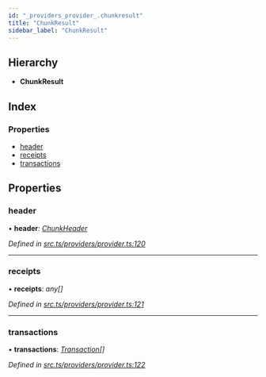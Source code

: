 ```yaml
---
id: "_providers_provider_.chunkresult"
title: "ChunkResult"
sidebar_label: "ChunkResult"
---
```


## Hierarchy

* **ChunkResult**

## Index

### Properties

* [header](_providers_provider_.chunkresult.md#header)
* [receipts](_providers_provider_.chunkresult.md#receipts)
* [transactions](_providers_provider_.chunkresult.md#transactions)

## Properties

###  header

• **header**: *[ChunkHeader](_providers_provider_.chunkheader.md)*

*Defined in [src.ts/providers/provider.ts:120](https://github.com/nearprotocol/nearlib/blob/06c3a45/src.ts/providers/provider.ts#L120)*

___

###  receipts

• **receipts**: *any[]*

*Defined in [src.ts/providers/provider.ts:121](https://github.com/nearprotocol/nearlib/blob/06c3a45/src.ts/providers/provider.ts#L121)*

___

###  transactions

• **transactions**: *[Transaction](_providers_provider_.transaction.md)[]*

*Defined in [src.ts/providers/provider.ts:122](https://github.com/nearprotocol/nearlib/blob/06c3a45/src.ts/providers/provider.ts#L122)*
